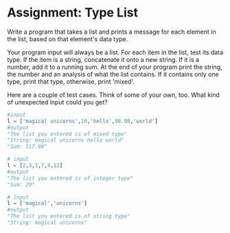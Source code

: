 # Assignment: Type List

Write a program that takes a list and prints a message for each element in the list, based on that element's data type.

Your program input will always be a list. For each item in the list, test its data type. If the item is a string, concatenate it onto a new string. If it is a number, add it to a running sum. At the end of your program print the string, the number and an analysis of what the list contains. If it contains only one type, print that type, otherwise, print 'mixed'.

Here are a couple of test cases. Think of some of your own, too. What kind of unexpected input could you get?
```python
#input
l = ['magical unicorns',19,'hello',98.98,'world']
#output
"The list you entered is of mixed type"
"String: magical unicorns hello world"
"Sum: 117.98"
```
```python
# input
l = [2,3,1,7,4,12]
#output
"The list you entered is of integer type"
"Sum: 29"
```
```python
# input
l = ['magical','unicorns']
#output
"The list you entered is of string type"
"String: magical unicorns"
```